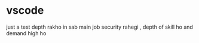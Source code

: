 # vscode
just a test 
depth rakho in sab main job security rahegi , depth of skill ho and demand high ho 
